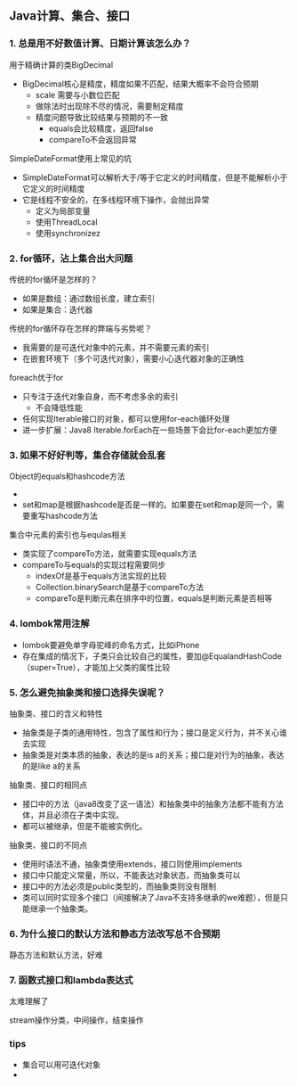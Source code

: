 ## Java计算、集合、接口

### 1.  总是用不好数值计算、日期计算该怎么办？

用于精确计算的类BigDecimal

- BigDecimal核心是精度，精度如果不匹配，结果大概率不会符合预期
  - scale 需要与小数位匹配
  - 做除法时出现除不尽的情况，需要制定精度
  - 精度问题导致比较结果与预期的不一致
    - equals会比较精度，返回false
    - compareTo不会返回异常

SimpleDateFormat使用上常见的坑

- SimpleDateFormat可以解析大于/等于它定义的时间精度，但是不能解析小于它定义的时间精度
- 它是线程不安全的，在多线程环境下操作，会抛出异常
  - 定义为局部变量
  - 使用ThreadLocal
  - 使用synchronizez

### 2. for循环，沾上集合出大问题

传统的for循环是怎样的？

- 如果是数组：通过数组长度，建立索引
- 如果是集合：迭代器

传统的for循环存在怎样的弊端与劣势呢？

- 我需要的是可迭代对象中的元素，并不需要元素的索引
- 在嵌套环境下（多个可迭代对象），需要小心迭代器对象的正确性

foreach优于for

- 只专注于迭代对象自身，而不考虑多余的索引
  - 不会降低性能
- 任何实现Iterable接口的对象，都可以使用for-each循环处理
- 进一步扩展：Java8 Iterable.forEach在一些场景下会比for-each更加方便

### 3. 如果不好好判等，集合存储就会乱套

Object的equals和hashcode方法

- 
- set和map是根据hashcode是否是一样的。如果要在set和map是同一个，需要重写hashcode方法

集合中元素的索引也与equlas相关

- 类实现了compareTo方法，就需要实现equals方法
- compareTo与equals的实现过程需要同步
  - indexOf是基于equals方法实现的比较
  - Collection.binarySearch是基于compareTo方法
  - compareTo是判断元素在排序中的位置，equals是判断元素是否相等

### 4. lombok常用注解

- lombok要避免单字母驼峰的命名方式，比如iPhone
- 存在集成的情况下，子类只会比较自己的属性，要加@EqualandHashCode（super=True），才能加上父类的属性比较

### 5. 怎么避免抽象类和接口选择失误呢？

抽象类、接口的含义和特性

- 抽象类是子类的通用特性，包含了属性和行为；接口是定义行为，并不关心谁去实现
- 抽象类是对类本质的抽象，表达的是is a的关系；接口是对行为的抽象，表达的是like a的关系

抽象类、接口的相同点

- 接口中的方法（java8改变了这一语法）和抽象类中的抽象方法都不能有方法体，并且必须在子类中实现。
- 都可以被继承，但是不能被实例化。

抽象类、接口的不同点

- 使用时语法不通，抽象类使用extends，接口则使用implements
- 接口中只能定义常量，所以，不能表达对象状态，而抽象类可以
- 接口中的方法必须是public类型的，而抽象类则没有限制
- 类可以同时实现多个接口（间接解决了Java不支持多继承的we难题），但是只能继承一个抽象类。

### 6. 为什么接口的默认方法和静态方法改写总不合预期

静态方法和默认方法，好难

### 7. 函数式接口和lambda表达式

太难理解了

stream操作分类，中间操作，结束操作







### tips

- 集合可以用可迭代对象
- 